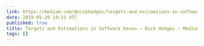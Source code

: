 ```yaml
---
link: https://medium.com/@nickhodges/targets-and-estimations-in-software-deveo-c99c66f20738
date: 2019-05-20 14:11 UTC
published: true
title: Targets and Estimations in Software Deveo – Nick Hodges – Medium
tags: []
---
```



